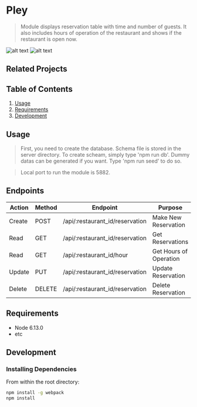 # Pley

>Module displays reservation table with time and number of guests. It also includes hours of operation of the restaurant and shows if the restaurant is open now.

![alt text](https://i.imgur.com/lEWUORR.jpg)
![alt text](https://i.imgur.com/DjBp7ox.jpg)

## Related Projects


## Table of Contents

1. [Usage](#Usage)
1. [Requirements](#requirements)
1. [Development](#development)

## Usage

> First, you need to create the database. Schema file is stored in the server directory. To create scheam, simply type 'npm run db'.
> Dummy datas can be generated if you want. Type 'npm run seed' to do so.

> Local port to run the module is 5882. 

## Endpoints

| Action | Method | Endpoint | Purpose|
|---|---|---|---|
| Create | POST | /api/:restaurant_id/reservation | Make New Reservation |
| Read | GET | /api/:restaurant_id/reservation | Get Reservations |
| Read | GET | /api/:restaurant_id/hour | Get Hours of Operation |
| Update | PUT | /api/:restaurant_id/reservation | Update Reservation |
| Delete | DELETE | /api/:restaurant_id/reservation | Delete Reservation |

## Requirements

- Node 6.13.0
- etc

## Development

### Installing Dependencies

From within the root directory:

```sh
npm install -g webpack
npm install
```

